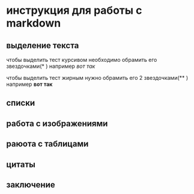 # инструкция для работы с markdown

## выделение текста

чтобы выделить тест курсивом необходимо обрамить его звездочками(* ) например  *вот так*

чтобы выделить тест жирным нужно обрамить его 2 звездочками(** )  например **вот так**

## списки

## работа с изображениями

## раюота с таблицами

## цитаты

## заключение
